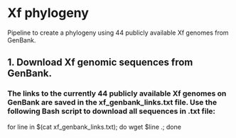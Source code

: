 # Xf phylogeny
Pipeline to create a phylogeny using 44 publicly available Xf genomes from GenBank.
## 1. Download Xf genomic sequences from GenBank.
### The links to the currently 44 publicly available Xf genomes on GenBank are saved in the xf_genbank_links.txt file. Use the following Bash script to download all sequences in .txt file:
for line in $(cat xf_genbank_links.txt); do wget $line .; done
